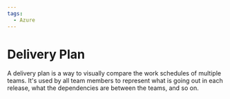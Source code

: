 ```yaml
---
tags:
  - Azure
---
```


# Delivery Plan

A delivery plan is a way to visually compare the work schedules of multiple
teams. It's used by all team members to represent what is going out in each
release, what the dependencies are between the teams, and so on.
